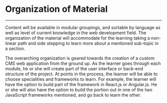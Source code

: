 # Organization of Material

---

Content will be available in modular groupings, and sortable by language as well as level of current knowledge in the web development field. The organization of the material will accommodate for the learning taking a non-linear path and side stepping to learn more about a mentioned sub-topic in a section. 

The overarching organization is geared towards the creation of a custom CMS web application from the ground up. As the learner goes through each module, he or she will create part of the user interface or back-end structure of the project. At points in the process, the learner will be able to choose specialities and frameworks to learn. For example, the learner will have the option to build part of the framework in React.js or Angular.js. He or she will also have the option to build the portion out in one of the two JavaScript frameworks mentioned, and go back to learn the other. 



